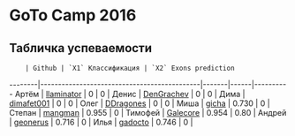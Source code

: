 #  GoTo Camp 2016

## Табличка успеваемости

        | Github | `X1` Классификация | `X2` Exons prediction 
--------|---------------------------------------------|-------|------|----------
Артём   | [llaminator](https://github.com/llaminator) | 0     | 0    |
Денис   | [DenGrachev](https://github.com/DenGrachev) | 0     | 0    |
Дима    | [dimafet001](https://github.com/dimafet001) | 0     | 0    |
Олег    | [DDragones](https://github.com/DDragones)   | 0     | 0    |
Миша    | [gicha](https://github.com/gicha)           | 0.730 | 0    |
Степан  | [mangman](https://github.com/mangman)       | 0.955 | 0    |
Тимофей | [Galecore](https://github.com/Galecore)     | 0.954 | 0.80 |
Андрей  | [geonerus](https://github.com/geonerus)     | 0.716 | 0    |
Илья    | [gadocto](https://github.com/gadocto)       | 0.746 | 0    |

# 